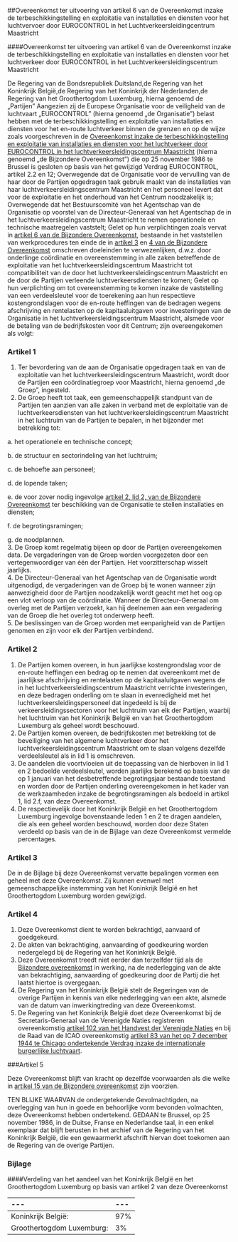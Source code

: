 <meta http-equiv='Content-Type' content='text/html; charset=utf-8' />

##Overeenkomst ter uitvoering van artikel 6 van de Overeenkomst inzake de terbeschikkingstelling en exploitatie van installaties en diensten voor het luchtvervoer door EUROCONTROL in het Luchtverkeersleidingcentrum Maastricht

####Overeenkomst ter uitvoering van artikel 6 van de Overeenkomst inzake de terbeschikkingstelling en exploitatie van installaties en diensten voor het luchtverkeer door EUROCONTROL in het Luchtverkeersleidingscentrum Maastricht

De Regering van de Bondsrepubliek Duitsland,de Regering van het Koninkrijk België,de Regering van het Koninkrijk der Nederlanden,de Regering van het Groothertogdom Luxemburg, hierna genoemd de „Partijen” Aangezien zij de Europese Organisatie voor de veiligheid van de luchtvaart „EUROCONTROL” (hierna genoemd „de Organisatie”) belast hebben met de terbeschikkingstelling en exploitatie van installaties en diensten voor het en-route luchtverkeer binnen de grenzen en op de wijze zoals voorgeschreven in de [Overeenkomst inzake de terbeschikkingstelling en exploitatie van installaties en diensten voor het luchtverkeer door EUROCONTROL in het luchtverkeersleidingscentrum Maastricht](../../../../../../../../../../../../../../verdrag/overeenkomst/inzake/de/terbeschikkingstelling/en/exploitatie/van/etc/BWBV0002446/README.md) (hierna genoemd „de Bijzondere Overeenkomst”) die op 25 november 1986 te Brussel is gesloten op basis van het gewijzigd Verdrag EUROCONTROL, artikel 2.2 en 12; Overwegende dat de Organisatie voor de vervulling van de haar door de Partijen opgedragen taak gebruik maakt van de installaties van haar luchtverkeersleidingscentrum Maastricht en het personeel levert dat voor de exploitatie en het onderhoud van het Centrum noodzakelijk is; Overwegende dat het Bestuurscomité van het Agentschap van de Organisatie op voorstel van de Directeur-Generaal van het Agentschap de in het luchtverkeersleidingscentrum Maastricht te nemen operationele en technische maatregelen vaststelt; Gelet op hun verplichtingen zoals vervat in [artikel 6 van de Bijzondere Overeenkomst](../../../../../../../../../../../../../../verdrag/overeenkomst/inzake/de/terbeschikkingstelling/en/exploitatie/van/etc/BWBV0002446/README.md), bestaande in het vaststellen van werkprocedures ten einde de in [artikel 3](../../../../../../../../../../../../../../verdrag/overeenkomst/inzake/de/terbeschikkingstelling/en/exploitatie/van/etc/BWBV0002446/README.md) en [4 van de Bijzondere Overeenkomst](../../../../../../../../../../../../../../verdrag/overeenkomst/inzake/de/terbeschikkingstelling/en/exploitatie/van/etc/BWBV0002446/README.md) omschreven doeleinden te verwezenlijken, d.w.z. door onderlinge coördinatie en overeenstemming in alle zaken betreffende de exploitatie van het luchtverkeersleidingscentrum Maastricht tot compatibiliteit van de door het luchtverkeersleidingscentrum Maastricht en de door de Partijen verleende luchtverkeersdiensten te komen; Gelet op hun verplichting om tot overeenstemming te komen inzake de vaststelling van een verdeelsleutel voor de toerekening aan hun respectieve kostengrondslagen voor de en-route heffingen van de bedragen wegens afschrijving en rentelasten op de kapitaaluitgaven voor investeringen van de Organisatie in het luchtverkeersleidingscentrum Maastricht, alsmede voor de betaling van de bedrijfskosten voor dit Centrum; zijn overeengekomen als volgt:    

### Artikel  1  

1.  Ter bevordering van de aan de Organisatie opgedragen taak en van de exploitatie van het luchtverkeersleidingscentrum Maastricht, wordt door de Partijen een coördinatiegroep voor Maastricht, hierna genoemd „de Groep”, ingesteld.   
2.  De Groep heeft tot taak, een gemeenschappelijk standpunt van de Partijen ten aanzien van alle zaken in verband met de exploitatie van de luchtverkeersdiensten van het luchtverkeersleidingscentrum Maastricht in het luchtruim van de Partijen te bepalen, in het bijzonder met betrekking tot: 

a. het operationele en technische concept;  

b. de structuur en sectorindeling van het luchtruim;  

c. de behoefte aan personeel;  

d. de lopende taken;  

e. de voor zover nodig ingevolge [artikel 2, lid 2, van de Bijzondere Overeenkomst](../../../../../../../../../../../../../../verdrag/overeenkomst/inzake/de/terbeschikkingstelling/en/exploitatie/van/etc/BWBV0002446/README.md) ter beschikking van de Organisatie te stellen installaties en diensten;  

f. de begrotingsramingen;  

g. de noodplannen.     
3.  De Groep komt regelmatig bijeen op door de Partijen overeengekomen data. De vergaderingen van de Groep worden voorgezeten door een vertegenwoordiger van één der Partijen. Het voorzitterschap wisselt jaarlijks.   
4.  De Directeur-Generaal van het Agentschap van de Organisatie wordt uitgenodigd, de vergaderingen van de Groep bij te wonen wanneer zijn aanwezigheid door de Partijen noodzakelijk wordt geacht met het oog op een vlot verloop van de coördinatie. Wanneer de Directeur-Generaal om overleg met de Partijen verzoekt, kan hij deelnemen aan een vergadering van de Groep die het overleg tot onderwerp heeft.   
5.  De beslissingen van de Groep worden met eenparigheid van de Partijen genomen en zijn voor elk der Partijen verbindend.  

### Artikel  2  

1.  De Partijen komen overeen, in hun jaarlijkse kostengrondslag voor de en-route heffingen een bedrag op te nemen dat overeenkomt met de jaarlijkse afschrijving en rentelasten op de kapitaaluitgaven wegens de in het luchtverkeersleidingscentrum Maastricht verrichte investeringen, en deze bedragen onderling om te slaan in evenredigheid met het luchtverkeersleidingspersoneel dat ingedeeld is bij de verkeersleidingssectoren voor het luchtruim van elk der Partijen, waarbij het luchtruim van het Koninkrijk België en van het Groothertogdom Luxemburg als geheel wordt beschouwd.   
2.  De Partijen komen overeen, de bedrijfskosten met betrekking tot de beveiliging van het algemene luchtverkeer door het luchtverkeersleidingscentrum Maastricht om te slaan volgens dezelfde verdeelsleutel als in lid 1 is omschreven.   
3.  De aandelen die voortvloeien uit de toepassing van de hierboven in lid 1 en 2 bedoelde verdeelsleutel, worden jaarlijks berekend op basis van de op 1 januari van het desbetreffende begrotingsjaar bestaande toestand en worden door de Partijen onderling overeengekomen in het kader van de werkzaamheden inzake de begrotingsramingen als bedoeld in artikel 1, lid 2.f, van deze Overeenkomst.   
4.  De respectievelijk door het Koninkrijk België en het Groothertogdom Luxemburg ingevolge bovenstaande leden 1 en 2 te dragen aandelen, die als een geheel worden beschouwd, worden door deze Staten verdeeld op basis van de in de Bijlage van deze Overeenkomst vermelde percentages.  

### Artikel  3  

De in de Bijlage bij deze Overeenkomst vervatte bepalingen vormen een geheel met deze Overeenkomst. Zij kunnen evenwel met gemeenschappelijke instemming van het Koninkrijk België en het Groothertogdom Luxemburg worden gewijzigd. 

### Artikel  4  

1.  Deze Overeenkomst dient te worden bekrachtigd, aanvaard of goedgekeurd.   
2.  De akten van bekrachtiging, aanvaarding of goedkeuring worden nedergelegd bij de Regering van het Koninkrijk België.   
3.  Deze Overeenkomst treedt niet eerder dan terzelfder tijd als de [Bijzondere overeenkomst](../../../../../../../../../../../../../../verdrag/overeenkomst/inzake/de/terbeschikkingstelling/en/exploitatie/van/etc/BWBV0002446/README.md) in werking, na de nederlegging van de akte van bekrachtiging, aanvaarding of goedkeuring door de Partij die het laatst hiertoe is overgegaan.   
4.  De Regering van het Koninkrijk België stelt de Regeringen van de overige Partijen in kennis van elke nederlegging van een akte, alsmede van de datum van inwerkingtreding van deze Overeenkomst.   
5.  De Regering van het Koninkrijk België doet deze Overeenkomst bij de Secretaris-Generaal van de Verenigde Naties registreren overeenkomstig [artikel 102 van het Handvest der Verenigde Naties](../../../../../../../../../../../../../../verdrag/charter/of/the/united/nations/BWBV0004143/README.md) en bij de Raad van de ICAO overeenkomstig [artikel 83 van het op 7 december 1944 te Chicago ondertekende Verdrag inzake de internationale burgerlijke luchtvaart](../../../../../../../../../../../../../../verdrag/convention/on/international/civil/aviation/BWBV0005507/README.md).  

###Artikel 5 

Deze Overeenkomst blijft van kracht op dezelfde voorwaarden als die welke in [artikel 15 van de Bijzondere overeenkomst](../../../../../../../../../../../../../../verdrag/overeenkomst/inzake/de/terbeschikkingstelling/en/exploitatie/van/etc/BWBV0002446/README.md) zijn voorzien.

TEN BLIJKE WAARVAN de ondergetekende Gevolmachtigden, na overlegging van hun in goede en behoorlijke vorm bevonden volmachten, deze Overeenkomst hebben ondertekend. GEDAAN te Brussel, op 25 november 1986, in de Duitse, Franse en Nederlandse taal, in een enkel exemplaar dat blijft berusten in het archief van de Regering van het Koninkrijk België, die een gewaarmerkt afschrift hiervan doet toekomen aan de Regering van de overige Partijen.

### Bijlage  

####Verdeling van het aandeel van het Koninkrijk België en het Groothertogdom Luxemburg op basis van artikel 2 van deze Overeenkomst

| --- | --- |
|:---|:---|
|Koninkrijk België:  |97% |
|Groothertogdom Luxemburg:  |3% |

